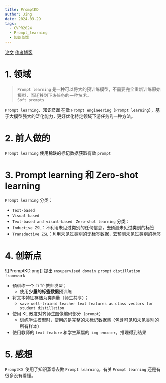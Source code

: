 ```yaml
---
title: PromptKD
author: Jing
date: 2024-03-29
tags:
  - CVPR2024
  - Prompt_learning
  - 知识蒸馏
---
```

[论文](https://arxiv.org/pdf/2403.02781.pdf)
[作者博客](https://zhuanlan.zhihu.com/p/684269963)
# 1. 领域
> `Prompt learning` 是一种可以将大的预训练模型，不需要完全重新训练原始模型，而迁移到下游任务的一种技术。  
> `Soft prompts`

`Prompt learning`、知识蒸馏
在做 `Prompt engineering`（`Prompt learning`），基于大模型强大的泛化能力，更好优化特定领域下游任务的一种方法。  
# 2. 前人做的
`Prompt learning` 使用稀缺的标记数据获取有效 `prompt`
# 3. Prompt learning 和 Zero-shot learning 
`Prompt learning` 分类：  
- `Text-based`
- `Visual-based`  
- `Text-based and visual-based ` 
`Zero-shot learning` 分类：  
- `Inductive ZSL`：不利用未见过类别的任何信息，去预测未见过类别的标签  
- `Transductive ZSL`：利用未见过类别的无标签数据，去预测未见过类别的标签  
# 4. 创新点
![[PromptKD.png]]
提出 `unsupervised domain prompt distillation framework`  
- 预训练一个 `CLIP` 教师模型；  
	- 使用**少量的标签数据**预训练  
- 将文本特征存储为类向量（师生共享）；  
	- `save well-trained teacher text features as class vectors for student distillation`  
- 使用 KL 散度对齐师生图像编码部分（`prompt`）  
	- 训练学生模型时，使用的是完整的未标记数据集（包含可见和未见类别的所有样本）  
- 使用教师的 `text feature` 和学生蒸馏的` img encoder`，推理得到结果  
# 5. 感想
`PromptKD `使用了知识蒸馏去做 `Prompt learning`，有关 `Prompt learning` 还是有很多没有看懂。